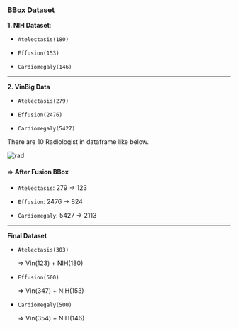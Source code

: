 ### BBox Dataset

**1. NIH Dataset**: 

- `Atelectasis(180)`

- `Effusion(153)`

- `Cardiomegaly(146)`

___

**2. VinBig Data**

- `Atelectasis(279)`

- `Effusion(2476)`

- `Cardiomegaly(5427)`

There are 10 Radiologist in dataframe like below.

![rad](https://github.com/user-attachments/assets/eba67e2e-4c9d-4ba0-99cc-44ee84425559)

#### => After Fusion BBox

 - `Atelectasis`: 279 -> 123

- `Effusion`: 2476 -> 824

- `Cardiomegaly`: 5427 -> 2113


___

**Final Dataset**

- `Atelectasis(303)`

  => Vin(123) + NIH(180)

- `Effusion(500)`

  => Vin(347) + NIH(153)

- `Cardiomegaly(500)`

  => Vin(354) + NIH(146)
